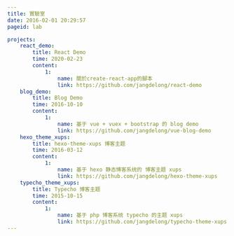 ```yaml
---
title: 實驗室
date: 2016-02-01 20:29:57
pageid: lab

projects:
    react_demo:
        title: React Demo
        time: 2020-02-23
        content:
            1:
                name: 關於create-react-app的腳本
                link: https://github.com/jangdelong/react-demo
    blog_demo:
        title: Blog Demo
        time: 2016-10-10
        content:
            1:
                name: 基于 vue + vuex + bootstrap 的 blog demo
                link: https://github.com/jangdelong/vue-blog-demo
    hexo_theme_xups:
        title: hexo-theme-xups 博客主题
        time: 2016-03-12
        content:
            1:
                name: 基于 hexo 静态博客系统的 博客主题 xups
                link: https://github.com/jangdelong/hexo-theme-xups
    typecho_theme_xups:
        title: Typecho 博客主题
        time: 2015-10-15
        content:
            1:
                name: 基于 php 博客系统 typecho 的主题 xups
                link: https://github.com/jangdelong/typecho-theme-xups  
---
```

